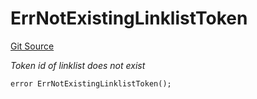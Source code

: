 # ErrNotExistingLinklistToken
[Git Source](https://github.com/Crossbell-Box/Crossbell-Contracts/blob/638047aa8a24788643a179bc4e4bad5b13618581/contracts/libraries/Error.sol)

*Token id of linklist does not exist*


```solidity
error ErrNotExistingLinklistToken();
```

